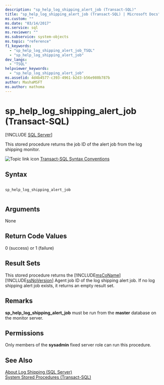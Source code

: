 ```yaml
---
description: "sp_help_log_shipping_alert_job (Transact-SQL)"
title: "sp_help_log_shipping_alert_job (Transact-SQL) | Microsoft Docs"
ms.custom: ""
ms.date: "03/14/2017"
ms.service: sql
ms.reviewer: ""
ms.subservice: system-objects
ms.topic: "reference"
f1_keywords: 
  - "sp_help_log_shipping_alert_job_TSQL"
  - "sp_help_log_shipping_alert_job"
dev_langs: 
  - "TSQL"
helpviewer_keywords: 
  - "sp_help_log_shipping_alert_job"
ms.assetid: 4d4b4577-c393-4961-b2d3-b56e980b787b
author: MashaMSFT
ms.author: mathoma
---
```

# sp_help_log_shipping_alert_job (Transact-SQL)
[!INCLUDE [SQL Server](../../includes/applies-to-version/sqlserver.md)]

  This stored procedure returns the job ID of the alert job from the log shipping monitor.  
  
 ![Topic link icon](../../database-engine/configure-windows/media/topic-link.gif "Topic link icon") [Transact-SQL Syntax Conventions](../../t-sql/language-elements/transact-sql-syntax-conventions-transact-sql.md)  
  
## Syntax  
  
```  
  
sp_help_log_shipping_alert_job  
  
```  
  
## Arguments  
 None  
  
## Return Code Values  
 0 (success) or 1 (failure)  
  
## Result Sets  
 This stored procedure returns the [!INCLUDE[msCoName](../../includes/msconame-md.md)] [!INCLUDE[ssNoVersion](../../includes/ssnoversion-md.md)] Agent job ID of the log shipping alert job. If no log shipping alert job exists, it returns an empty result set.  
  
## Remarks  
 **sp_help_log_shipping_alert_job** must be run from the **master** database on the monitor server.  
  
## Permissions  
 Only members of the **sysadmin** fixed server role can run this procedure.  
  
## See Also  
 [About Log Shipping &#40;SQL Server&#41;](../../database-engine/log-shipping/about-log-shipping-sql-server.md)   
 [System Stored Procedures &#40;Transact-SQL&#41;](../../relational-databases/system-stored-procedures/system-stored-procedures-transact-sql.md)  
  
  
